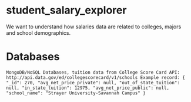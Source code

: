 # student_salary_explorer
We want to understand how salaries data are related to colleges, majors and school demographics. 

# Databases
`
MongoDB/NoSQL Databases, tuition data from College Score Card API: http://api.data.gov/ed/collegescorecard/v1/schools
Example record:
{
    "_id": 270,
    "avg_net_price_private": null,
    "out_of_state_tuition": null,
    "in_state_tuition": 12975,
    "avg_net_price_public": null,
    "school_name": "Strayer University-Savannah Campus"
}
`